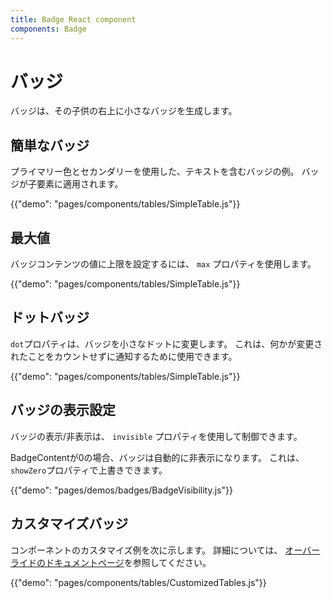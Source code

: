 ```yaml
---
title: Badge React component
components: Badge
---
```


# バッジ

<p class="description">バッジは、その子供の右上に小さなバッジを生成します。</p>

## 簡単なバッジ

プライマリー色とセカンダリーを使用した、テキストを含むバッジの例。 バッジが子要素に適用されます。

{{"demo": "pages/components/tables/SimpleTable.js"}}

## 最大値

バッジコンテンツの値に上限を設定するには、 `max` プロパティを使用します。

{{"demo": "pages/components/tables/SimpleTable.js"}}

## ドットバッジ

`dot`プロパティは、バッジを小さなドットに変更します。 これは、何かが変更されたことをカウントせずに通知するために使用できます。

{{"demo": "pages/components/tables/SimpleTable.js"}}

## バッジの表示設定

バッジの表示/非表示は、 `invisible` プロパティを使用して制御できます。

BadgeContentが0の場合、バッジは自動的に非表示になります。 これは、`showZero`プロパティで上書きできます。

{{"demo": "pages/demos/badges/BadgeVisibility.js"}}

## カスタマイズバッジ

コンポーネントのカスタマイズ例を次に示します。 詳細については、 [オーバーライドのドキュメントページ](/customization/components/)を参照してください。

{{"demo": "pages/components/tables/CustomizedTables.js"}}